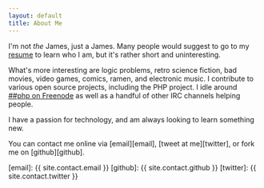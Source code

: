 ```yaml
---
layout: default
title: About Me
---
```


I'm not _the_ James, just a James.  Many people would suggest to go to
my [resume][resume] to learn who I am, but it's rather short and
uninteresting.

What's more interesting are logic problems, retro science fiction, bad movies,
video games, comics, ramen, and electronic music.  I contribute to various
open source projects, including the PHP project.  I idle around
[##php on Freenode][##php] as well as a handful of other IRC channels helping
people.

I have a passion for technology, and am always looking to learn something new.



You can contact me online via [email][email], [tweet at me][twitter], or fork me on [github][github].

[resume]: /resume.html
[##php]: irc://irc.freenode.net/##php
[email]: {{ site.contact.email }}
[github]: {{ site.contact.github }}
[twitter]: {{ site.contact.twitter }}
